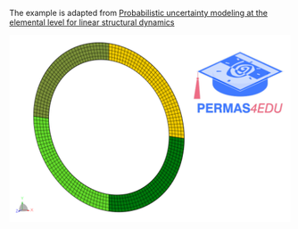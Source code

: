 The example is adapted from [Probabilistic uncertainty modeling at the elemental level for linear structural dynamics](https://doi.org/10.1007/s00466-025-02615-3)

![Annulus](annulus.png)
